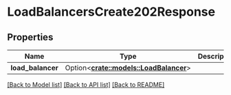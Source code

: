 # LoadBalancersCreate202Response

## Properties

Name | Type | Description | Notes
------------ | ------------- | ------------- | -------------
**load_balancer** | Option<[**crate::models::LoadBalancer**](load_balancer.md)> |  | [optional]

[[Back to Model list]](../README.md#documentation-for-models) [[Back to API list]](../README.md#documentation-for-api-endpoints) [[Back to README]](../README.md)


